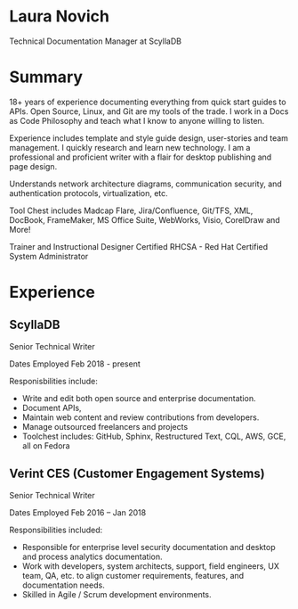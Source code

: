 # Laura Novich 

Technical Documentation Manager at ScyllaDB

# Summary

18+ years of experience documenting everything from quick start guides to APIs. Open Source, Linux, and Git are my tools of the trade. I work in a Docs as Code Philosophy and teach what I know to anyone willing to listen. 

Experience includes template and style guide design, user-stories and team management.  I quickly research and learn new technology.  I am a professional and proficient writer with a flair for desktop publishing and page design.

Understands network architecture diagrams, communication security, and authentication protocols, virtualization, etc. 

Tool Chest includes Madcap Flare, Jira/Confluence, Git/TFS, XML, DocBook, FrameMaker, MS Office Suite, WebWorks, Visio, CorelDraw and More!

Trainer and Instructional Designer
Certified RHCSA - Red Hat Certified System Administrator

# Experience

## ScyllaDB 
Senior Technical Writer

Dates Employed Feb 2018 - present

Responisbilities include:
* Write and edit both open source and enterprise documentation.
* Document APIs, 
* Maintain web content and review contributions from developers.
* Manage outsourced freelancers and projects
* Toolchest includes: GitHub, Sphinx, Restructured Text, CQL, AWS, GCE, all on Fedora

## Verint CES (Customer Engagement Systems)
Senior Technical Writer  

Dates Employed Feb 2016 – Jan 2018

Responsibilities included:
* Responsible for enterprise level security documentation and desktop and process analytics documentation. 
* Work with developers, system architects, support, field engineers, UX team, QA, etc. to align customer requirements, features, and documentation needs.
* Skilled in Agile / Scrum development environments. 
